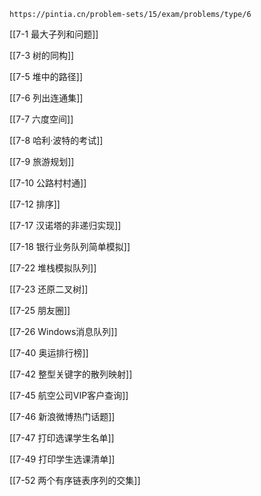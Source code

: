 
```ad-note
https://pintia.cn/problem-sets/15/exam/problems/type/6
```


[[7-1 最大子列和问题]]

[[7-3 树的同构]]

[[7-5 堆中的路径]]

[[7-6 列出连通集]]

[[7-7 六度空间]]

[[7-8 哈利·波特的考试]]

[[7-9 旅游规划]]

[[7-10 公路村村通]]

[[7-12 排序]]

[[7-17 汉诺塔的非递归实现]]

[[7-18 银行业务队列简单模拟]]

[[7-22 堆栈模拟队列]]

[[7-23 还原二叉树]]

[[7-25 朋友圈]]

[[7-26 Windows消息队列]]



[[7-40 奥运排行榜]]




[[7-42 整型关键字的散列映射]]


[[7-45 航空公司VIP客户查询]]

[[7-46 新浪微博热门话题]]

[[7-47 打印选课学生名单]]



[[7-49 打印学生选课清单]]



[[7-52 两个有序链表序列的交集]]
